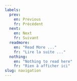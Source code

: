 ```yaml
---
labels:
  prev:
    en: Previous
    fr: Précédent
  next:
    en: Next
    fr: Suivant
  readmore:
    en: "Read More ..."
    fr: "Lire la suite ..."
  nothing:
    en: "Nothing to read here"
    fr: "Rien à afficher ici"
slug: navigation
---
```

